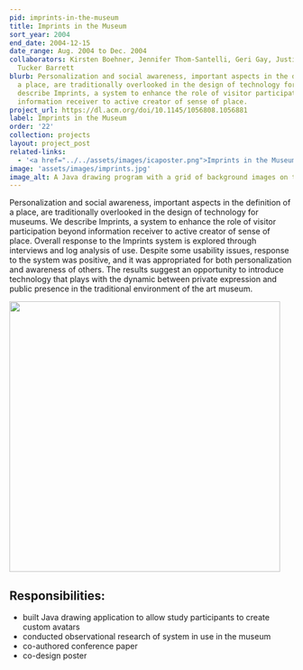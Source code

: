 ```yaml
---
pid: imprints-in-the-museum
title: Imprints in the Museum
sort_year: 2004
end_date: 2004-12-15
date_range: Aug. 2004 to Dec. 2004
collaborators: Kirsten Boehner, Jennifer Thom-Santelli, Geri Gay, Justin S. Hall,
  Tucker Barrett
blurb: Personalization and social awareness, important aspects in the definition of
  a place, are traditionally overlooked in the design of technology for museums. We
  describe Imprints, a system to enhance the role of visitor participation beyond
  information receiver to active creator of sense of place. 
project_url: https://dl.acm.org/doi/10.1145/1056808.1056881
label: Imprints in the Museum
order: '22'
collection: projects
layout: project_post
related-links:
  - '<a href="../../assets/images/icaposter.png">Imprints in the Museum: Social Navigation Technology for Participatory Expression</a> (poster)'
image: 'assets/images/imprints.jpg'
image_alt: A Java drawing program with a grid of background images on the left and a drawing canvas on the right. An apple with a smiley face has been drawn inside a picture frame.
---
```

Personalization and social awareness, important aspects in the definition of
a place, are traditionally overlooked in the design of technology for museums. We
describe Imprints, a system to enhance the role of visitor participation beyond
information receiver to active creator of sense of place. Overall response to the
Imprints system is explored through interviews and log analysis of use. Despite
some usability issues, response to the system was positive, and it was appropriated
for both personalization and awareness of others. The results suggest an opportunity
to introduce technology that plays with the dynamic between private expression and
public presence in the traditional environment of the art museum.

<img src="../../assets/images/chimovie.gif" width="480px"/>

## Responsibilities:

* built Java drawing application to allow study participants to create custom avatars
* conducted observational research of system in use in the museum
* co-authored conference paper
* co-design poster


